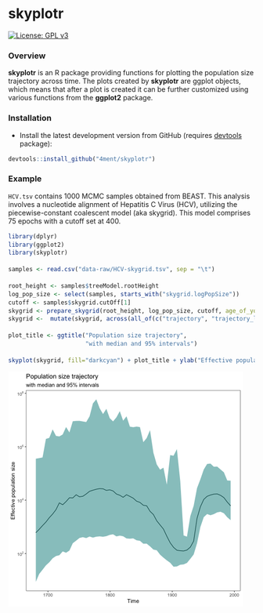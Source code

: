 # skyplotr

[![License: GPL v3](https://img.shields.io/badge/License-GPLv3-blue.svg)](https://www.gnu.org/licenses/gpl-3.0)

### Overview

**skyplotr** is an R package providing functions for plotting the population size trajectory across time. The plots created by **skyplotr** are ggplot objects, which means that after a plot is created it can be further customized using various functions from the **ggplot2** package.

### Installation

* Install the latest development version from GitHub (requires [devtools](https://github.com/hadley/devtools) package):

```r
devtools::install_github("4ment/skyplotr")
```

### Example

`HCV.tsv` contains 1000 MCMC samples obtained from BEAST. This analysis involves a nucleotide alignment of Hepatitis C Virus (HCV), utilizing the piecewise-constant coalescent model (aka skygrid). This model comprises 75 epochs with a cutoff set at 400.

```r
library(dplyr)
library(ggplot2)
library(skyplotr)

samples <- read.csv("data-raw/HCV-skygrid.tsv", sep = "\t")

root_height <- samples$treeModel.rootHeight
log_pop_size <- select(samples, starts_with("skygrid.logPopSize"))
cutoff <- samples$skygrid.cutOff[1]
skygrid <- prepare_skygrid(root_height, log_pop_size, cutoff, age_of_youngest=1994)
skygrid <-  mutate(skygrid, across(all_of(c("trajectory", "trajectory_low", "trajectory_high"))), exp)

plot_title <- ggtitle("Population size trajectory",
                      "with median and 95% intervals")

skyplot(skygrid, fill="darkcyan") + plot_title + ylab("Effective population size")
```

![HCV-skygrid](images/HCV-skygrid.png)